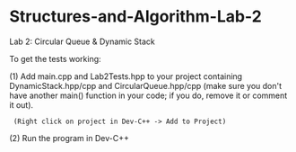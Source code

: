 # Structures-and-Algorithm-Lab-2
Lab 2: Circular Queue &amp; Dynamic Stack


To get the tests working:

 (1) Add main.cpp and Lab2Tests.hpp to your project containing DynamicStack.hpp/cpp and CircularQueue.hpp/cpp (make sure you don't have another main() function in your code; if you do, remove it or comment it out).
     
     (Right click on project in Dev-C++ -> Add to Project)
     
 (2) Run the program in Dev-C++
